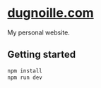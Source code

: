 # [dugnoille.com](https://www.dugnoille.com)

My personal website.

## Getting started

```sh
npm install
npm run dev
```
